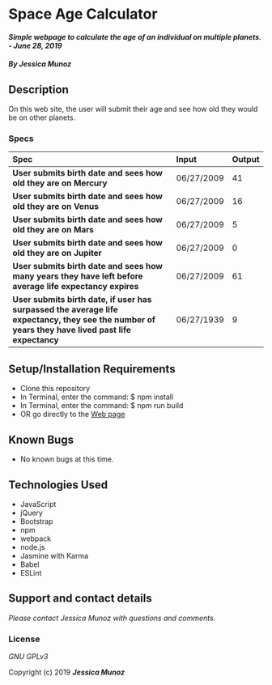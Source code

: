 # Space Age Calculator

#### _Simple webpage to calculate the age of an individual on multiple planets. - June 28, 2019_

#### _By **Jessica Munoz**_

## Description

On this web site, the user will submit their age and see how old they would be on other planets.

### Specs
| Spec | Input | Output |
| :-------------     | :------------- | :------------- |
| **User submits birth date and sees how old they are on Mercury** | 06/27/2009 | 41 |
| **User submits birth date and sees how old they are on Venus** | 06/27/2009 | 16 |
| **User submits birth date and sees how old they are on Mars** | 06/27/2009 | 5 |
| **User submits birth date and sees how old they are on Jupiter** | 06/27/2009 | 0 |
| **User submits birth date and sees how many years they have left before average life expectancy expires** | 06/27/2009 | 61 |
| **User submits birth date, if user has surpassed the average life expectancy, they see the number of years they have lived past life expectancy** | 06/27/1939 | 9 |

## Setup/Installation Requirements

* Clone this repository
* In Terminal, enter the command: $ npm install
* In Terminal, enter the command: $ npm run build
* OR go directly to the [Web page](https://local-machine.github.io/age-calc)

## Known Bugs
* No known bugs at this time.

## Technologies Used
* JavaScript
* jQuery
* Bootstrap
* npm
* webpack
* node.js
* Jasmine with Karma
* Babel
* ESLint

## Support and contact details

_Please contact Jessica Munoz with questions and comments._

### License

*GNU GPLv3*

Copyright (c) 2019 **_Jessica Munoz_**
